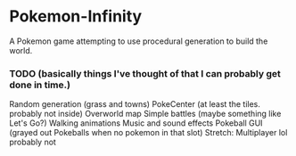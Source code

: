 # Pokemon-Infinity
A Pokemon game attempting to use procedural generation to build the world.

### TODO (basically things I've thought of that I can probably get done in time.)
Random generation (grass and towns)
PokeCenter (at least the tiles. probably not inside)
Overworld map
Simple battles (maybe something like Let's Go?)
Walking animations
Music and sound effects
Pokeball GUI (grayed out Pokeballs when no pokemon in that slot)
Stretch: Multiplayer lol probably not
